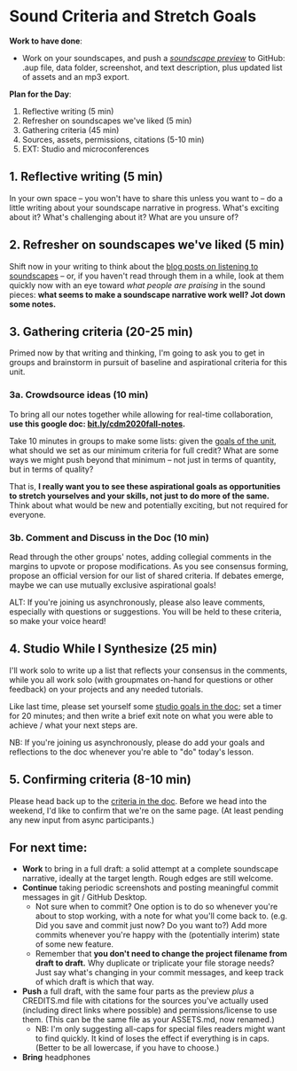 
# Sound Criteria and Stretch Goals

**Work to have done**:

* Work on your soundscapes, and push a _[soundscape preview](https://github.com/benmiller314/soundscape2020fall)_ to GitHub: .aup file, data folder, screenshot, and text description, plus updated list of assets and an mp3 export.

**Plan for the Day**:
1. Reflective writing (5 min)
2. Refresher on soundscapes we've liked (5 min)
3. Gathering criteria (45 min)
4. Sources, assets, permissions, citations (5-10 min)
5. EXT: Studio and microconferences

<!-- Start with review of GH Desktop for pushing large folders -->
## 1. Reflective writing (5 min) <!-- we get here at 2:38 -->
<div class="alert alert-success">
In your own space – you won't have to share this unless you want to – do a little writing about your soundscape narrative in progress. What's exciting about it? What's challenging about it? What are you unsure of?
</div>

## 2. Refresher on soundscapes we've liked (5 min)
Shift now in your writing to think about the [blog posts on listening to soundscapes]({{site.github.issues_url}}/4) – or, if you haven't read through them in a while, look at them quickly now with an eye toward _what people are praising_ in the sound pieces: **what seems to make a soundscape narrative work well? Jot down some notes.**

## 3. Gathering criteria (20-25 min)
Primed now by that writing and thinking, I'm going to ask you to get in groups and brainstorm in pursuit of baseline and aspirational criteria for this unit.

### 3a. Crowdsource ideas (10 min) <!-- start at ~2:53 -->
To bring all our notes together while allowing for real-time collaboration, **use this google doc: [bit.ly/cdm2020fall-notes](http://bit.ly/cdm2020fall-notes#heading=h.4z2fc4kqrdln).**

<div class="alert alert-success">
Take 10 minutes in groups to make some lists: given the <a href="https://github.com/benmiller314/soundscape2020fall#project-1-soundscape-narrative">goals of the unit</a>, what should we set as our minimum criteria for full credit? What are some ways we might push beyond that minimum – not just in terms of quantity, but in terms of quality?

That is, <strong>I really want you to see these aspirational goals as opportunities to stretch yourselves and your skills, not just to do more of the same.</strong> Think about what would be new and potentially exciting, but not required for everyone.
</div>

### 3b. Comment and Discuss in the Doc (10 min)
Read through the other groups' notes, adding collegial comments in the margins to upvote or propose modifications. As you see consensus forming, propose an official version for our list of shared criteria. If debates emerge, maybe we can use mutually exclusive aspirational goals!

<div class="alert alert-warning">
ALT: If you're joining us asynchronously, please also leave comments, especially with questions or suggestions. You will be held to these criteria, so make your voice heard!
</div>

## 4. Studio While I Synthesize (25 min)

I'll work solo to write up a list that reflects your consensus in the comments, while you all work solo (with groupmates on-hand for questions or other feedback) on your projects and any needed tutorials.

Like last time, please set yourself some [studio goals in the doc](http://bit.ly/cdm2020fall-notes#heading=h.vuve9r68ee71); set a timer for 20 minutes; and then write a brief exit note on what you were able to achieve / what your next steps are.

<div class="alert alert-warning">
NB: If you're joining us asynchronously, please do add your goals and reflections to the doc whenever you're able to "do" today's lesson.
</div>


## 5. Confirming criteria (8-10 min)
Please head back up to the [criteria in the doc](http://bit.ly/cdm2020fall-notes#heading=h.4z2fc4kqrdln). Before we head into the weekend, I'd like to confirm that we're on the same page. (At least pending any new input from async participants.)


## For next time:

* **Work** to bring in a full draft: a solid attempt at a complete soundscape narrative, ideally at the target length. Rough edges are still welcome.
* **Continue** taking periodic screenshots and posting meaningful commit messages in git / GitHub Desktop.
  - Not sure when to commit? One option is to do so whenever you're about to stop working, with a note for what you'll come back to. (e.g. Did you save and commit just now? Do you want to?) Add more commits whenever you're happy with the (potentially interim) state of some new feature.
  - Remember that **you don't need to change the project filename from draft to draft.** Why duplicate or triplicate your file storage needs? Just say what's changing in your commit messages, and keep track of which draft is which that way.
* **Push** a full draft, with the same four parts as the preview *plus* a CREDITS.md file with citations for the sources you've actually used (including direct links where possible) and permissions/license to use them. (This can be the same file as your ASSETS.md, now renamed.)
  - NB: I'm only suggesting all-caps for special files readers might want to find quickly. It kind of loses the effect if everything is in caps. (Better to be all lowercase, if you have to choose.)
* **Bring** headphones


<!--
<div class="alert alert-danger"><strong>If you couldn't get git-lfs working</strong>, and even a zip file is too big for GitHub, <a href="http://pitt.box.com">you can use Box</a> to share your Audacity file and its associated data folder. But please still do use git to keep track of your revision choices when possible, perhaps by committing screenshots. And may I suggest adding a link to your Box folder in your GitHub repository's README.md?
</div>
-->
